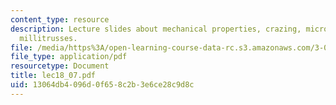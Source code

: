 ```yaml
---
content_type: resource
description: Lecture slides about mechanical properties, crazing, microframes, and
  millitrusses.
file: /media/https%3A/open-learning-course-data-rc.s3.amazonaws.com/3-063-polymer-physics-spring-2007/13064db4096d0f658c2b3e6ce28c9d8c_lec18_07.pdf
file_type: application/pdf
resourcetype: Document
title: lec18_07.pdf
uid: 13064db4-096d-0f65-8c2b-3e6ce28c9d8c
---
```

